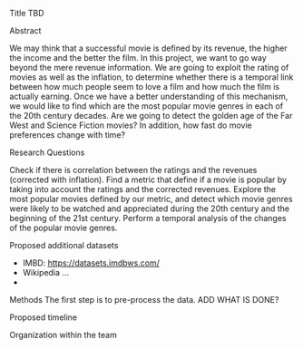 Title TBD

Abstract

We may think that a successful movie is defined by its revenue, the higher the income and the better the film. In this project, we want to go way beyond the mere revenue information. We are going to exploit the rating of movies as well as the inflation, to determine whether there is a temporal link between how much people seem to love a film and how much the film is actually earning. Once we have a better understanding of this mechanism, we would like to find which are the most popular movie genres in each of the 20th century decades. Are we going to detect the golden age of the Far West and Science Fiction movies? In addition, how fast do movie preferences change with time?

Research Questions

Check if there is correlation between the ratings and the revenues (corrected with inflation).
Find a metric that define if a movie is popular by taking into account the ratings and the corrected revenues.
Explore the most popular movies defined by our metric, and detect which movie genres were likely to be watched and appreciated during the 20th century and the beginning of the 21st century.
Perform a temporal analysis of the changes of the popular movie genres.

Proposed additional datasets
-	IMBD: https://datasets.imdbws.com/
-	Wikipedia …
-	
Methods
The first step is to pre-process the data. ADD WHAT IS DONE?

Proposed timeline

Organization within the team
